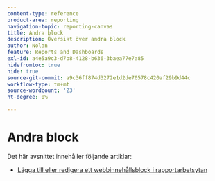 ```yaml
---
content-type: reference
product-area: reporting
navigation-topic: reporting-canvas
title: Andra block
description: Översikt över andra block
author: Nolan
feature: Reports and Dashboards
exl-id: a4e5a9c3-d7b8-4128-b636-3baea77e7a85
hidefromtoc: true
hide: true
source-git-commit: a9c36ff874d3272e1d2de70578c420af29b9d44c
workflow-type: tm+mt
source-wordcount: '23'
ht-degree: 0%

---
```


# Andra block

Det här avsnittet innehåller följande artiklar:

* [Lägga till eller redigera ett webbinnehållsblock i rapportarbetsytan](../../../reports-and-dashboards/reporting-canvas/other-blocks/add-or-edt-web-content-block.md)
